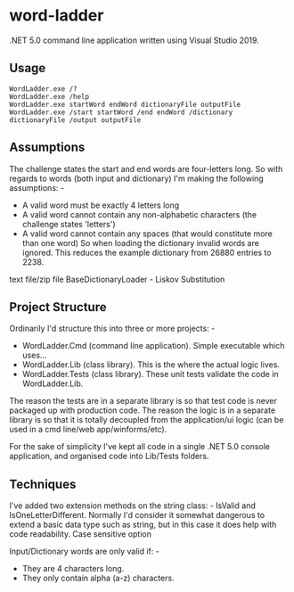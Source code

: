 # word-ladder
.NET 5.0 command line application written using Visual Studio 2019.

## Usage
```
WordLadder.exe /?
WordLadder.exe /help
WordLadder.exe startWord endWord dictionaryFile outputFile
WordLadder.exe /start startWord /end endWord /dictionary dictionaryFile /output outputFile
```

## Assumptions
The challenge states the start and end words are four-letters long. So with regards to words (both input and dictionary) I'm making the following assumptions: -
* A valid word must be exactly 4 letters long
* A valid word cannot contain any non-alphabetic characters (the challenge states 'letters')
* A valid word cannot contain any spaces (that would constitute more than one word)
So when loading the dictionary invalid words are ignored. This reduces the example dictionary from 26880 entries to 2238.

text file/zip file
BaseDictionaryLoader - Liskov Substitution

## Project Structure
Ordinarily I'd structure this into three or more projects: -
* WordLadder.Cmd (command line application). Simple executable which uses...
* WordLadder.Lib (class library). This is the where the actual logic lives.
* WordLadder.Tests (class library). These unit tests validate the code in WordLadder.Lib.

The reason the tests are in a separate library is so that test code is never packaged up with production code.
The reason the logic is in a separate library is so that it is totally decoupled from the application/ui logic (can be used in a cmd line/web app/winforms/etc).

For the sake of simplicity I've kept all code in a single .NET 5.0 console application, and organised code into Lib/Tests folders.

## Techniques
I've added two extension methods on the string class: - IsValid and IsOneLetterDifferent.
Normally I'd consider it somewhat dangerous to extend a basic data type such as string, but in this case it does help with code readability.
Case sensitive option


Input/Dictionary words are only valid if: -
* They are 4 characters long.
* They only contain alpha (a-z) characters.




